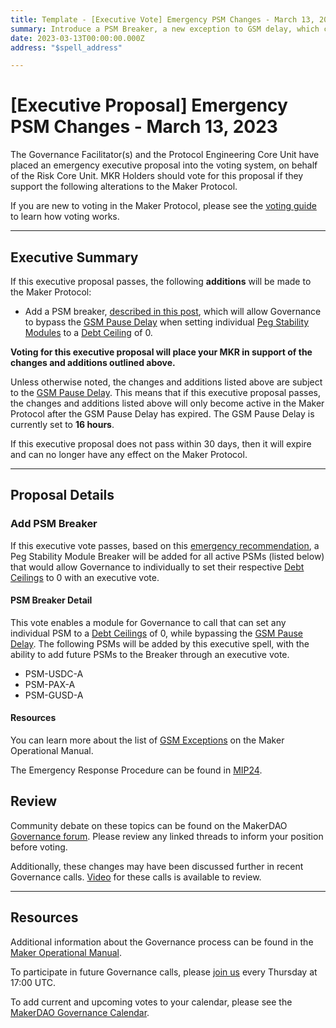 ```yaml
---
title: Template - [Executive Vote] Emergency PSM Changes - March 13, 2023
summary: Introduce a PSM Breaker, a new exception to GSM delay, which can instantly disable further borrowing from individual PSMs once an executive vote has passed.
date: 2023-03-13T00:00:00.000Z
address: "$spell_address"

---
```

# [Executive Proposal] Emergency PSM Changes - March 13, 2023

The Governance Facilitator(s) and the Protocol Engineering Core Unit have placed an emergency executive proposal into the voting system, on behalf of the Risk Core Unit. MKR Holders should vote for this proposal if they support the following alterations to the Maker Protocol.

If you are new to voting in the Maker Protocol, please see the [voting guide](https://manual.makerdao.com/governance/voting-in-makerdao/on-chain-governance) to learn how voting works.

---

## Executive Summary

If this executive proposal passes, the following **additions** will be made to the Maker Protocol:
- Add a PSM breaker, [described in this post](https://forum.makerdao.com/t/out-of-schedule-executive-proposal-to-implement-psm-breaker/20162), which will allow Governance to bypass the [GSM Pause Delay](https://manual.makerdao.com/parameter-index/core/param-gsm-pause-delay) when setting individual [Peg Stability Modules](https://manual.makerdao.com/module-index/module-psm) to a [Debt Ceiling](https://manual.makerdao.com/parameter-index/vault-risk/param-debt-ceiling) of 0.

**Voting for this executive proposal will place your MKR in support of the changes and additions outlined above.**

Unless otherwise noted, the changes and additions listed above are subject to the [GSM Pause Delay](https://manual.makerdao.com/parameter-index/core/param-gsm-pause-delay). This means that if this executive proposal passes, the changes and additions listed above will only become active in the Maker Protocol after the GSM Pause Delay has expired. The GSM Pause Delay is currently set to **16 hours**.

If this executive proposal does not pass within 30 days, then it will expire and can no longer have any effect on the Maker Protocol.

---

## Proposal Details

### Add PSM Breaker

If this executive vote passes, based on this [emergency recommendation](https://forum.makerdao.com/t/out-of-schedule-executive-proposal-to-implement-psm-breaker/20162), a Peg Stability Module Breaker will be added for all active PSMs (listed below) that would allow Governance to individually to set their respective [Debt Ceilings](https://manual.makerdao.com/parameter-index/vault-risk/param-debt-ceiling) to 0 with an executive vote.

#### PSM Breaker Detail

This vote enables a module for Governance to call that can set any individual PSM to a [Debt Ceilings](https://manual.makerdao.com/parameter-index/vault-risk/param-debt-ceiling) of 0, while bypassing the [GSM Pause Delay](https://manual.makerdao.com/parameter-index/core/param-gsm-pause-delay). The following PSMs will be added by this executive spell, with the ability to add future PSMs to the Breaker through an executive vote. 
- PSM-USDC-A
- PSM-PAX-A 
- PSM-GUSD-A

#### Resources

You can learn more about the list of [GSM Exceptions](https://manual.makerdao.com/governance/verification/gsm-exceptions) on the Maker Operational Manual.

The Emergency Response Procedure can be found in [MIP24](https://mips.makerdao.com/mips/details/MIP24).


## Review

Community debate on these topics can be found on the MakerDAO [Governance forum](https://forum.makerdao.com/). Please review any linked threads to inform your position before voting.

Additionally, these changes may have been discussed further in recent Governance calls. [Video](https://www.youtube.com/playlist?list=PLLzkWCj8ywWNq5-90-Id6VPSsrk4OWVan) for these calls is available to review.

---

## Resources

Additional information about the Governance process can be found in the [Maker Operational Manual](https://manual.makerdao.com).

To participate in future Governance calls, please [join us](https://forum.makerdao.com/tag/pubcall-:-governance-and-risk) every Thursday at 17:00 UTC.

To add current and upcoming votes to your calendar, please see the [MakerDAO Governance Calendar](https://manual.makerdao.com/makerdao/calendars/governance-calendar).
